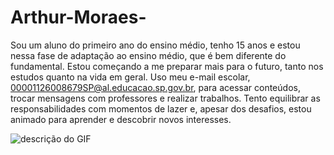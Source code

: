 # Arthur-Moraes-

Sou um aluno do primeiro ano do ensino médio, tenho 15 anos e estou nessa fase de adaptação ao ensino médio, que é bem diferente do fundamental. Estou começando a me preparar mais para o futuro, tanto nos estudos quanto na vida em geral. Uso meu e-mail escolar, 00001126008679SP@al.educacao.sp.gov.br, para acessar conteúdos, trocar mensagens com professores e realizar trabalhos. Tento equilibrar as responsabilidades com momentos de lazer e, apesar dos desafios, estou animado para aprender e descobrir novos interesses.


![descrição do GIF](https://images.app.goo.gl/H1sBanCaXb4So5eZ6)
